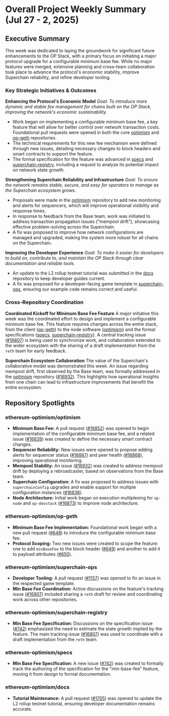 # Overall Project Weekly Summary (Jul 27 - 2, 2025)

## Executive Summary
This week was dedicated to laying the groundwork for significant future enhancements to the OP Stack, with a primary focus on initiating a major protocol upgrade for a configurable minimum base fee. While no major features were merged, extensive planning and cross-team collaboration took place to advance the protocol's economic stability, improve Superchain reliability, and refine developer tooling.

### Key Strategic Initiatives & Outcomes

**Enhancing the Protocol's Economic Model**
_Goal: To introduce more dynamic and stable fee management for chains built on the OP Stack, improving the network's economic sustainability._
-   Work began on implementing a configurable minimum base fee, a key feature that will allow for better control over network transaction costs. Foundational pull requests were opened in both the core [optimism](https://github.com/ethereum-optimism/optimism) and [op-geth](https://github.com/ethereum-optimism/op-geth) repositories.
-   The technical requirements for this new fee mechanism were defined through new issues, detailing necessary changes to block headers and smart contracts to support the feature.
-   The formal specification for the feature was advanced in [specs](https://github.com/ethereum-optimism/specs) and [superchain-registry](https://github.com/ethereum-optimism/superchain-registry), including a request to analyze its potential impact on network state growth.

**Strengthening Superchain Reliability and Infrastructure**
_Goal: To ensure the network remains stable, secure, and easy for operators to manage as the Superchain ecosystem grows._
-   Proposals were made in the [optimism](https://github.com/ethereum-optimism/optimism) repository to add new monitoring and alerts for sequencers, which will improve operational visibility and response times.
-   In response to feedback from the Base team, work was initiated to address transaction propagation issues ("mempool drift"), showcasing effective problem-solving across the Superchain.
-   A fix was proposed to improve how network configurations are managed and upgraded, making the system more robust for all chains on the Superchain.

**Improving the Developer Experience**
_Goal: To make it easier for developers to build on, contribute to, and maintain the OP Stack through clear documentation and reliable tools._
-   An update to the L2 rollup testnet tutorial was submitted in the [docs](https://github.com/ethereum-optimism/docs) repository to keep developer guides current.
-   A fix was proposed for a developer-facing game template in [superchain-ops](https://github.com/ethereum-optimism/superchain-ops), ensuring our example code remains correct and useful.

### Cross-Repository Coordination

**Coordinated Kickoff for Minimum Base Fee Feature**
A major initiative this week was the coordinated effort to design and implement a configurable minimum base fee. This feature requires changes across the entire stack, from the client ([op-geth](https://github.com/ethereum-optimism/op-geth)) to the node software ([optimism](https://github.com/ethereum-optimism/optimism)) and the formal specifications ([specs](https://github.com/ethereum-optimism/specs), [superchain-registry](https://github.com/ethereum-optimism/superchain-registry)). A central tracking issue ([#16807](https://github.com/ethereum-optimism/op-geth/issues/16807)) is being used to synchronize work, and collaboration extended to the wider ecosystem with the sharing of a draft implementation from the `reth` team for early feedback.

**Superchain Ecosystem Collaboration**
The value of the Superchain's collaborative model was demonstrated this week. An issue regarding mempool drift, first observed by the Base team, was formally addressed in the [optimism](https://github.com/ethereum-optimism/optimism) repository ([#16932](https://github.com/ethereum-optimism/optimism/issues/16932)). This highlights how operational insights from one chain can lead to infrastructure improvements that benefit the entire ecosystem.

## Repository Spotlights

### ethereum-optimism/optimism
-   **Minimum Base Fee:** A pull request ([#16852](https://github.com/ethereum-optimism/optimism/pull/16852)) was opened to begin implementation of the configurable minimum base fee, and a related issue ([#16839](https://github.com/ethereum-optimism/optimism/issues/16839)) was created to define the necessary smart contract changes.
-   **Sequencer Reliability:** New issues were opened to propose adding alerts for sequencer status ([#16867](https://github.com/ethereum-optimism/optimism/issues/16867)) and peer health ([#16868](https://github.com/ethereum-optimism/optimism/issues/16868)), improving operational monitoring.
-   **Mempool Stability:** An issue ([#16932](https://github.com/ethereum-optimism/optimism/issues/16932)) was created to address mempool drift by deploying a rebroadcaster, based on observations from the Base team.
-   **Superchain Configuration:** A fix was proposed to address issues with `superchainConfig` upgrades and enable support for multiple configuration instances ([#16838](https://github.com/ethereum-optimism/optimism/pull/16838)).
-   **Node Architecture:** Initial work began on execution multiplexing for `op-node` and `op-devstack` ([#16873](https://github.com/ethereum-optimism/optimism/pull/16873)) to improve node architecture.

### ethereum-optimism/op-geth
-   **Minimum Base Fee Implementation:** Foundational work began with a new pull request ([#648](https://github.com/ethereum-optimism/op-geth/pull/648)) to introduce the configurable minimum base fee.
-   **Protocol Scoping:** Two new issues were created to scope the feature: one to add `minBaseFee` to the block header ([#649](https://github.com/ethereum-optimism/op-geth/issues/649)) and another to add it to payload attributes ([#650](https://github.com/ethereum-optimism/op-geth/issues/650)).

### ethereum-optimism/superchain-ops
-   **Developer Tooling:** A pull request ([#1157](https://github.com/ethereum-optimism/superchain-ops/pull/1157)) was opened to fix an issue in the respected game template.
-   **Min Base Fee Coordination:** Active discussions on the feature's tracking issue ([#16807](https://github.com/ethereum-optimism/superchain-ops/issues/16807)) included sharing a `reth` draft for review and coordinating work across other repositories.

### ethereum-optimism/superchain-registry
-   **Min Base Fee Specification:** Discussions on the specification issue ([#742](https://github.com/ethereum-optimism/superchain-registry/issues/742)) emphasized the need to estimate the state growth implied by the feature. The main tracking issue ([#16807](https://github.com/ethereum-optimism/superchain-registry/issues/16807)) was used to coordinate with a draft implementation from the `reth` team.

### ethereum-optimism/specs
-   **Min Base Fee Specification:** A new issue ([#742](https://github.com/ethereum-optimism/specs/issues/742)) was created to formally track the authoring of the specification for the "min-base-fee" feature, moving it from design to formal documentation.

### ethereum-optimism/docs
-   **Tutorial Maintenance:** A pull request ([#1705](https://github.com/ethereum-optimism/docs/pull/1705)) was opened to update the L2 rollup testnet tutorial, ensuring developer documentation remains accurate.